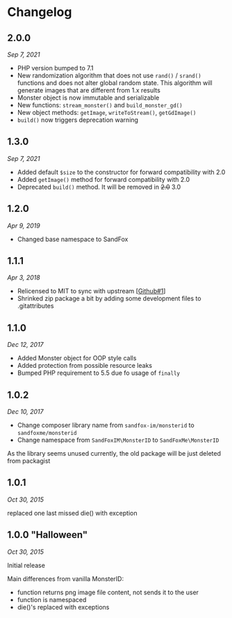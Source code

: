 # Changelog

## 2.0.0

*Sep 7, 2021*

* PHP version bumped to 7.1
* New randomization algorithm that does not use `rand()` / `srand()` functions and does not alter global random state.
  This algorithm will generate images that are different from 1.x results
* Monster object is now immutable and serializable
* New functions: `stream_monster()` and `build_monster_gd()`
* New object methods: `getImage`, `writeToStream()`, `getGdImage()`
* `build()` now triggers deprecation warning

## 1.3.0

*Sep 7, 2021*

* Added default `$size` to the constructor for forward compatibility with 2.0
* Added `getImage()` method for forward compatibility with 2.0
* Deprecated `build()` method. It will be removed in ~~2.0~~ 3.0

## 1.2.0

*Apr 9, 2019*

* Changed base namespace to SandFox

## 1.1.1

*Apr 3, 2018*

* Relicensed to MIT to sync with upstream [[Github#1]]
* Shrinked zip package a bit by adding some development files to .gitattributes

[Github#1]: https://github.com/sandfoxme/monsterid/issues/1

## 1.1.0

*Dec 12, 2017*

* Added Monster object for OOP style calls
* Added protection from possible resource leaks
* Bumped PHP requirement to 5.5 due fo usage of `finally`

## 1.0.2

*Dec 10, 2017*

* Change composer library name from ```sandfox-im/monsterid``` to ```sandfoxme/monsterid```
* Change namespace from ```SandFoxIM\MonsterID``` to ```SandFoxMe\MonsterID```

As the library seems unused currently, the old package will be just deleted from packagist

## 1.0.1

*Oct 30, 2015*

replaced one last missed die() with exception

## 1.0.0 "Halloween"

*Oct 30, 2015*

Initial release

Main differences from vanilla MonsterID:
- function returns png image file content, not sends it to the user
- function is namespaced
- die()'s replaced with exceptions
